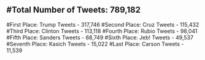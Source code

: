#Total Number of Tweets: 789,182 
---
#First Place: Trump Tweets - 317,746
#Second Place: Cruz Tweets - 115,432
#Third Place: Clinton Tweets - 113,118
#Fourth Place: Rubio Tweets - 98,041
#Fifth Place: Sanders Tweets - 68,749
#Sixth Place: Jeb! Tweets - 49,537
#Seventh Place: Kasich Tweets - 15,022
#Last Place: Carson Tweets - 11,539
